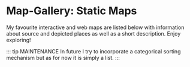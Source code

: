 # Map-Gallery: Static Maps
My favourite interactive and web maps are listed below with information about source and depicted places as well as a short description. Enjoy exploring!

::: tip MAINTENANCE 
In future I try to incorporate a categorical sorting mechanism but as for now it is simply a list. 
:::  

<galleryLayout />

<!--
https://www.morgenpost.de/interaktiv/

https://worldview.earthdata.nasa.gov/?v=-24.404381948047423,32.072420764526676,49.75430834840474,72.3447095227389&t=2017-08-25-T00%3A00%3A00Z&l=VIIRS_SNPP_CorrectedReflectance_TrueColor(hidden),MODIS_Aqua_CorrectedReflectance_TrueColor(hidden),MODIS_Terra_CorrectedReflectance_TrueColor,Reference_Labels(hidden),Reference_Features(hidden),Coastlines

https://pudding.cool/2018/10/city_3d/?utm_medium=website&utm_source=archdaily.com

https://www.ventusky.com/?p=6;12;1&l=radar
https://98mprice.gitlab.io/findanewvlogger/

https://www.arcanum.hu/en/mapire/

https://lebenshaltungskosten.info/en

https://endonyms.org/

https://labs.mapbox.com/bites/00267/

http://elasticterrain.xyz/#map-andes

https://www.srf.ch/news/wo-die-schweiz-waechst-und-wo-sie-schrumpft-2

https://localingual.com/

https://www.globalforestwatch.org/map

https://outrider.org/nuclear-weapons/interactive/bomb-blast/?airburst=true&bomb=3&lat=40.72&location=New%20York%2C%20New%20York%2010002%2C%20United%20States&long=-73.99

https://www.youtube.com/watch?v=h5RY3d_U03A

https://www.amapofthrones.com/

https://cocaineroutes.com/?fbclid=IwAR0AjKf-IUL62FeoGgWtZwc4R1A7i1dfMFFgLB6rkNAZzu7AZNtlqRbx-vw

https://www.nytimes.com/interactive/2014/11/04/upshot/senate-maps.html

https://www.vaguelyrudeplacesmap.com/

http://goodcitylife.org/smellymaps/index.php

https://amatelin.github.io/watercolor-travel-map/


## Map Stories

https://www.nationalgeographic.com/magazine/2018/06/the-journey-of-plastic-around-the-globe/?beta=true&utm_source=reddit.com

https://www.nationalgeographic.com/magazine/2018/03/bird-migration-interactive-maps/


## Games 
https://www.theguardian.com/cities/ng-interactive/2018/apr/27/quiz-map-world-city-soviet-cold-war-spy
-->